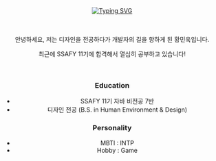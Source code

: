 <div align="center">
<br/>
<br/>

[![Typing SVG](https://readme-typing-svg.demolab.com?font=Roboto&weight=500&size=30&pause=1000&color=000000&center=true&vCenter=true&random=false&width=435&lines=Hello%2C+My+name+is+Minuk+Hwang)](https://git.io/typing-svg)

</div>

<br/>
<br/>

<div style = "background-color=:#f4f4f4" align = "center">
안녕하세요, 저는 디자인을 전공하다가 개발자의 길을 향하게 된 황민욱입니다.

최근에 SSAFY 11기에 합격해서 열심히 공부하고 있습니다!
</div>

<br/>

### <center> Education </center>
- <center> SSAFY 11기 자바 비전공 7반 </center>
- <center >디자인 전공 (B.S. in Human Environment & Design) </center>

### <center> Personality </center>
- <center> MBTI : INTP </center>
- <center> Hobby : Game <center>

<br/>
<br/>
